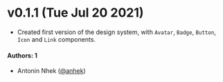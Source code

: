 # v0.1.1 (Tue Jul 20 2021)

- Created first version of the design system, with `Avatar`, `Badge`, `Button`, `Icon` and `Link` components.

#### Authors: 1

- Antonin Nhek ([@anhek](https://github.com/anhek))
